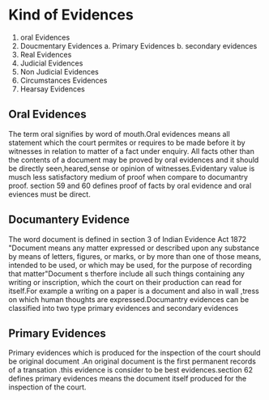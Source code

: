 
# Kind of Evidences

1. oral Evidences
2. Doucmentary Evidences
    a. Primary Evidences
    b. secondary evidences
3. Real Evidences
4. Judicial Evidences 
5. Non Judicial Evidences
6. Circumstances Evidences
7. Hearsay Evidences

## Oral Evidences
The term oral signifies by word of mouth.Oral evidences means all statement which the court permites or requires to be made before it by witnesses in relation to matter of a fact under enquiry.
All facts other than the contents of a document may be proved by oral evidences and it should be directly seen,heared,sense or opinion of witnesses.Evidentary value is musch less satisfactory medium of proof when compare to documantry proof.
section 59 and 60 defines proof of facts by oral evidence and oral eviences must be direct.
## Documantery Evidence
The word document is defined in section 3 of Indian Evidence Act 1872 "Document means any matter expressed or described upon any substance by means of letters,  figures, or marks, or by more than one of those means, intended to be used, or which may be used, for the purpose of recording that matter"Document s therfore include all such things containing any writing or inscription, which the court on their production can read for itself.For example a writing on a paper is a document and also in wall ,tress on which human thoughts are expressed.Documantry evidences can be classified into two type primary evidences and secondary evidences
## Primary Evidences
Primary evidences which is produced for the inspection of the court should be original document .An original document is the first permanent records of a transation .this evidence is consider to be best evidences.section 62 defines primary evidences means the document itself produced for the inspection of the court. 
